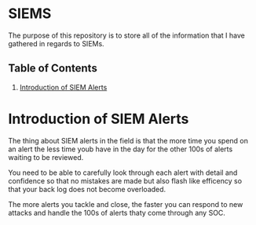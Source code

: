 # SIEMS
The purpose of this repository is to store all of the information that I have gathered in regards to SIEMs. 
## Table of Contents
1. [Introduction of SIEM Alerts]()


# Introduction of SIEM Alerts
The thing about SIEM alerts in the field is that the more time you spend on an alert the less time youb have in the day for the other 100s of alerts waiting to be reviewed. 

You need to be able to carefully look through each alert with detail and confidence so that no mistakes are made but also flash like efficency so that your back log does not become overloaded. 

The more alerts you tackle and close, the faster you can respond to new attacks and handle the 100s of alerts thaty come through any SOC. 

